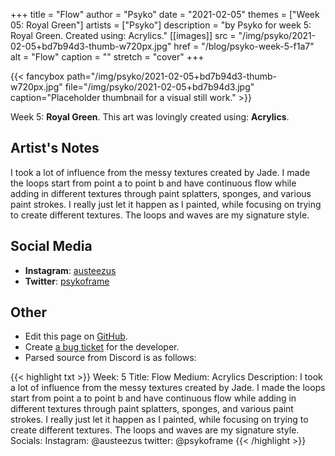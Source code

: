 +++
title =       "Flow"
author =      "Psyko"
date =        "2021-02-05"
themes =      ["Week 05: Royal Green"]
artists =     ["Psyko"]
description = "by Psyko for week 5: Royal Green. Created using: Acrylics."
[[images]]
      src = "/img/psyko/2021-02-05+bd7b94d3-thumb-w720px.jpg"
      href = "/blog/psyko-week-5-f1a7"
      alt = "Flow"
      caption = ""
      stretch = "cover"
+++

{{< fancybox path="/img/psyko/2021-02-05+bd7b94d3-thumb-w720px.jpg" file="/img/psyko/2021-02-05+bd7b94d3.jpg" caption="Placeholder thumbnail for a visual still work." >}}


Week 5: **Royal Green**. This art was lovingly created using: **Acrylics**.

## Artist's Notes

I took a lot of influence from the messy textures created by Jade. I made the loops start from point a to point b and have continuous flow  while adding in different textures through paint splatters, sponges, and various paint strokes. I really just let it happen as I painted, while focusing on trying to create different textures. The loops and waves are my signature style.

## Social Media

- **Instagram**: <a href='https://instagram.com/austeezus' target='_blank'>austeezus</a>
- **Twitter**: <a href='https://twitter.com/psykoframe' target='_blank'>psykoframe</a>

## Other

- Edit this page on [GitHub](https://github.com/teaminkling/web-refresh/edit/main/content/blog/psyko-week-5-f1a7.md).
- Create [a bug ticket](https://github.com/teaminkling/web-refresh/issues/new?assignees=&labels=bug&template=problem-report.md&title=) for the developer.
- Parsed source from Discord is as follows:

{{< highlight txt >}}
Week: 5 
Title: Flow
Medium: Acrylics
Description: I took a lot of influence from the messy textures created by Jade. I made the loops start from point a to point b and have continuous flow  while adding in different textures through paint splatters, sponges, and various paint strokes. I really just let it happen as I painted, while focusing on trying to create different textures. The loops and waves are my signature style.
Socials: 
Instagram: @austeezus
twitter: @psykoframe
{{< /highlight >}}